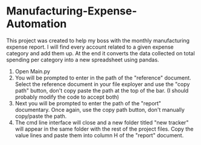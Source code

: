 # Manufacturing-Expense-Automation
This project was created to help my boss with the monthly manufacturing expense report. I will find every account related to a given expense category and add them up. At the end it converts the data collected on total spending per category into a new spreadsheet using pandas.

1. Open Main.py
2. You will be prompted to enter in the path of the "reference" document. Select the reference document in your file exployer and use the "copy path" button, don't copy paste the path at the top of the bar. (I should probably modify the code to accept both)
3. Next you will be prompted to enter the path of the "report" documentary. Once again, use the copy path button, don't manually copy/paste the path.
4. The cmd line interface will close and a new folder titled "new tracker" will appear in the same folder with the rest of the project files. Copy the value lines and paste them into column H of the "report" document.